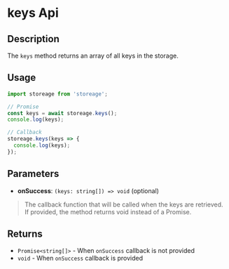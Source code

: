 # keys Api

## Description

The `keys` method returns an array of all keys in the storage.

## Usage

```ts
import storeage from 'storeage';

// Promise
const keys = await storeage.keys();
console.log(keys);

// Callback
storeage.keys(keys => {
  console.log(keys);
});
```

## Parameters

- **onSuccess**: `(keys: string[]) => void` (optional)

> The callback function that will be called when the keys are retrieved. If provided, the method returns void instead of a Promise.

## Returns

- `Promise<string[]>` - When `onSuccess` callback is not provided
- `void` - When `onSuccess` callback is provided
